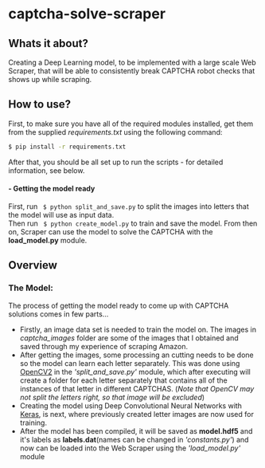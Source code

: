 # captcha-solve-scraper
## Whats it about?
Creating a Deep Learning model, to be implemented with a large scale Web Scraper, that will be able to consistently break CAPTCHA robot checks that shows up while scraping.

## How to use?
First, to make sure you have all of the required modules installed, get them from the supplied *requirements.txt* using the following command:
```bash
$ pip install -r requirements.txt
```
After that, you should be all set up to run the scripts - for detailed information, see below.
#### - Getting the model ready
First, run ``` $ python split_and_save.py``` to split the images into letters that the model will use as input data.<br/>
Then run ``` $ python create_model.py``` to train and save the model. From then on, Scraper can use the model to solve the CAPTCHA with the **load_model.py** module.


## Overview
### The Model:
The process of getting the model ready to come up with CAPTCHA solutions comes in few parts... <br/>
* Firstly, an image data set is needed to train the model on. The images in *captcha_images* folder are some of the images that I obtained and saved through my experience of scraping Amazon. <br/>
* After getting the images, some processing an cutting needs to be done so the model can learn each letter separately. This was done using [OpenCV2](https://pypi.org/project/opencv-python/) in the *'split_and_save.py'* module, which after executing will create a folder for each letter separately that contains all of the instances of that letter in different CAPTCHAS. (*Note that OpenCV may not split the letters right, so that image will be excluded*)
* Creating the model using Deep Convolutional Neural Networks with [Keras](https://keras.io/), is next, where previously created letter images are now used for training.
* After the model has been compiled, it will be saved as **model.hdf5** and it's labels as **labels.dat**(names can be changed in *'constants.py'*) and now can be loaded into the Web Scraper using the *'load_model.py'* module

